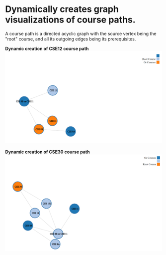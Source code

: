 # Dynamically creates graph visualizations of course paths.

A course path is a directed acyclic graph with the source vertex being the "root" course, and all its outgoing edges being its prerequisites.

<strong> Dynamic creation of CSE12 course path </strong>
![alt text](https://github.com/jeff4elee/course_path/blob/master/course_path/examples/CSE12.PNG?raw=true)
<br><br>
<strong> Dynamic creation of CSE30 course path </strong>
![alt text](https://github.com/jeff4elee/course_path/blob/master/course_path/examples/CSE30.PNG?raw=true)
